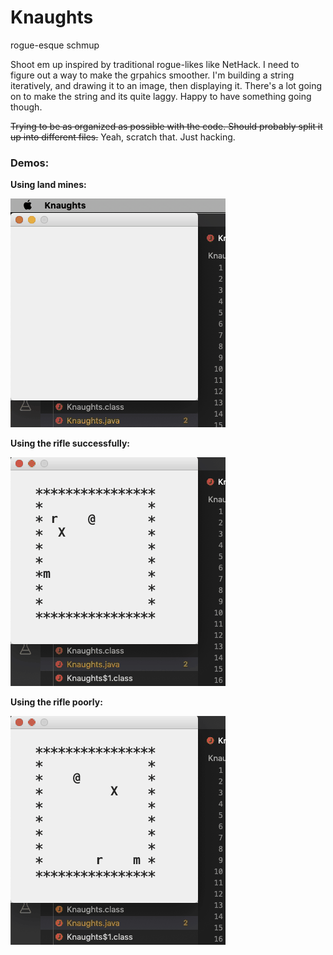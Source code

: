 # Knaughts
 rogue-esque schmup
 
 Shoot em up inspired by traditional rogue-likes like NetHack. I need to figure out a way to make the grpahics 
 smoother. I'm building a string iteratively, and drawing it to an image, then displaying it. There's a lot going 
 on to make the string and its quite laggy. Happy to have something going though. 
 
 ~~Trying to be as organized as possible with the code. Should probably split it up into different files.~~ Yeah,
 scratch that. Just hacking.
 
 ### Demos:
 
 **Using land mines:**
 
 ![Using land mines GIF](knaughts_demo.gif)
 
 **Using the rifle successfully:**
 
 ![Using the rifle GIF](knaughts_demo3.gif)
 
 **Using the rifle poorly:**
 
 ![Using the rifle successfully GIF](knaughts_demo2.gif)
 
